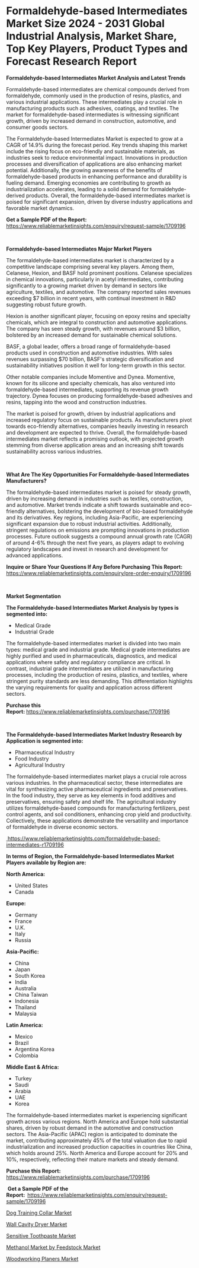 <p><h1>Formaldehyde-based Intermediates Market Size 2024 - 2031 Global Industrial Analysis, Market Share, Top Key Players, Product Types and Forecast Research Report</h1></p><p><strong>Formaldehyde-based Intermediates Market Analysis and Latest Trends</strong></p>
<p><p>Formaldehyde-based intermediates are chemical compounds derived from formaldehyde, commonly used in the production of resins, plastics, and various industrial applications. These intermediates play a crucial role in manufacturing products such as adhesives, coatings, and textiles. The market for formaldehyde-based intermediates is witnessing significant growth, driven by increased demand in construction, automotive, and consumer goods sectors.</p><p>The Formaldehyde-based Intermediates Market is expected to grow at a CAGR of 14.9% during the forecast period. Key trends shaping this market include the rising focus on eco-friendly and sustainable materials, as industries seek to reduce environmental impact. Innovations in production processes and diversification of applications are also enhancing market potential. Additionally, the growing awareness of the benefits of formaldehyde-based products in enhancing performance and durability is fueling demand. Emerging economies are contributing to growth as industrialization accelerates, leading to a solid demand for formaldehyde-derived products. Overall, the formaldehyde-based intermediates market is poised for significant expansion, driven by diverse industry applications and favorable market dynamics.</p></p>
<p><strong>Get a Sample PDF of the Report:&nbsp;</strong> <a href="https://www.reliablemarketinsights.com/enquiry/request-sample/1709196?utm_campaign=1559&utm_medium=2&utm_source=Github&utm_content=ia&utm_term=21102024&utm_id=formaldehyde-based-intermediates">https://www.reliablemarketinsights.com/enquiry/request-sample/1709196</a></p>
<p>&nbsp;</p>
<p><strong>Formaldehyde-based Intermediates Major Market Players</strong></p>
<p><p>The formaldehyde-based intermediates market is characterized by a competitive landscape comprising several key players. Among them, Celanese, Hexion, and BASF hold prominent positions. Celanese specializes in chemical innovations, particularly in acetyl intermediates, contributing significantly to a growing market driven by demand in sectors like agriculture, textiles, and automotive. The company reported sales revenues exceeding $7 billion in recent years, with continual investment in R&D suggesting robust future growth.</p><p>Hexion is another significant player, focusing on epoxy resins and specialty chemicals, which are integral to construction and automotive applications. The company has seen steady growth, with revenues around $3 billion, bolstered by an increased demand for sustainable chemical solutions.</p><p>BASF, a global leader, offers a broad range of formaldehyde-based products used in construction and automotive industries. With sales revenues surpassing $70 billion, BASF's strategic diversification and sustainability initiatives position it well for long-term growth in this sector.</p><p>Other notable companies include Momentive and Dynea. Momentive, known for its silicone and specialty chemicals, has also ventured into formaldehyde-based intermediates, supporting its revenue growth trajectory. Dynea focuses on producing formaldehyde-based adhesives and resins, tapping into the wood and construction industries.</p><p>The market is poised for growth, driven by industrial applications and increased regulatory focus on sustainable products. As manufacturers pivot towards eco-friendly alternatives, companies heavily investing in research and development are expected to thrive. Overall, the formaldehyde-based intermediates market reflects a promising outlook, with projected growth stemming from diverse application areas and an increasing shift towards sustainability across various industries.</p></p>
<p>&nbsp;</p>
<p><strong>What Are The Key Opportunities For Formaldehyde-based Intermediates Manufacturers?</strong></p>
<p><p>The formaldehyde-based intermediates market is poised for steady growth, driven by increasing demand in industries such as textiles, construction, and automotive. Market trends indicate a shift towards sustainable and eco-friendly alternatives, bolstering the development of bio-based formaldehyde and its derivatives. Key regions, including Asia-Pacific, are experiencing significant expansion due to robust industrial activities. Additionally, stringent regulations on emissions are prompting innovations in production processes. Future outlook suggests a compound annual growth rate (CAGR) of around 4-6% through the next five years, as players adapt to evolving regulatory landscapes and invest in research and development for advanced applications.</p></p>
<p><strong>Inquire or Share Your Questions If Any Before Purchasing This Report:</strong> <a href="https://www.reliablemarketinsights.com/enquiry/pre-order-enquiry/1709196?utm_campaign=1559&utm_medium=2&utm_source=Github&utm_content=ia&utm_term=21102024&utm_id=formaldehyde-based-intermediates">https://www.reliablemarketinsights.com/enquiry/pre-order-enquiry/1709196</a></p>
<p>&nbsp;</p>
<p><strong>Market Segmentation</strong></p>
<p><strong>The Formaldehyde-based Intermediates Market Analysis by types is segmented into:</strong></p>
<p><ul><li>Medical Grade</li><li>Industrial Grade</li></ul></p>
<p><p>The formaldehyde-based intermediates market is divided into two main types: medical grade and industrial grade. Medical grade intermediates are highly purified and used in pharmaceuticals, diagnostics, and medical applications where safety and regulatory compliance are critical. In contrast, industrial grade intermediates are utilized in manufacturing processes, including the production of resins, plastics, and textiles, where stringent purity standards are less demanding. This differentiation highlights the varying requirements for quality and application across different sectors.</p></p>
<p><strong>Purchase this Report:&nbsp;</strong><a href="https://www.reliablemarketinsights.com/purchase/1709196?utm_campaign=1559&utm_medium=2&utm_source=Github&utm_content=ia&utm_term=21102024&utm_id=formaldehyde-based-intermediates">https://www.reliablemarketinsights.com/purchase/1709196</a></p>
<p>&nbsp;</p>
<p><strong>The Formaldehyde-based Intermediates Market Industry Research by Application is segmented into:</strong></p>
<p><ul><li>Pharmaceutical Industry</li><li>Food Industry</li><li>Agricultural Industry</li></ul></p>
<p><p>The formaldehyde-based intermediates market plays a crucial role across various industries. In the pharmaceutical sector, these intermediates are vital for synthesizing active pharmaceutical ingredients and preservatives. In the food industry, they serve as key elements in food additives and preservatives, ensuring safety and shelf life. The agricultural industry utilizes formaldehyde-based compounds for manufacturing fertilizers, pest control agents, and soil conditioners, enhancing crop yield and productivity. Collectively, these applications demonstrate the versatility and importance of formaldehyde in diverse economic sectors.</p></p>
<p><a href="https://www.reliablemarketinsights.com/formaldehyde-based-intermediates-r1709196?utm_campaign=1559&utm_medium=2&utm_source=Github&utm_content=ia&utm_term=21102024&utm_id=formaldehyde-based-intermediates">&nbsp;https://www.reliablemarketinsights.com/formaldehyde-based-intermediates-r1709196</a></p>
<p><strong>In terms of Region, the Formaldehyde-based Intermediates Market Players available by Region are:</strong></p>
<p>
    <p> <strong> North America: </strong>
        <ul>
            <li>United States</li>
            <li>Canada</li>
        </ul>
        </p> 
    <p> <strong> Europe: </strong>
        <ul>
            <li>Germany</li>
            <li>France</li>
            <li>U.K.</li>
            <li>Italy</li>
            <li>Russia</li>
        </ul>
        </p> 
    <p> <strong> Asia-Pacific: </strong>
        <ul>
            <li>China</li>
            <li>Japan</li>
            <li>South Korea</li>
            <li>India</li>
            <li>Australia</li>
            <li>China Taiwan</li>
            <li>Indonesia</li>
            <li>Thailand</li>
            <li>Malaysia</li>
        </ul>
        </p> 
    <p> <strong> Latin America: </strong>
        <ul>
            <li>Mexico</li>
            <li>Brazil</li>
            <li>Argentina Korea</li>
            <li>Colombia</li>
        </ul>
        </p> 
    <p> <strong> Middle East & Africa: </strong>
        <ul>
            <li>Turkey</li>
            <li>Saudi</li>
            <li>Arabia</li>
            <li>UAE</li>
            <li>Korea</li>
        </ul>
    </p>
    </p>
<p><p>The formaldehyde-based intermediates market is experiencing significant growth across various regions. North America and Europe hold substantial shares, driven by robust demand in the automotive and construction sectors. The Asia-Pacific (APAC) region is anticipated to dominate the market, contributing approximately 45% of the total valuation due to rapid industrialization and increased production capacities in countries like China, which holds around 25%. North America and Europe account for 20% and 10%, respectively, reflecting their mature markets and steady demand.</p></p>
<p><strong>Purchase this Report: </strong><a href="https://www.reliablemarketinsights.com/purchase/1709196?utm_campaign=1559&utm_medium=2&utm_source=Github&utm_content=ia&utm_term=21102024&utm_id=formaldehyde-based-intermediates">https://www.reliablemarketinsights.com/purchase/1709196</a></p>
<p>&nbsp;<strong>Get a Sample PDF of the Report:&nbsp;&nbsp;</strong><a href="https://www.reliablemarketinsights.com/enquiry/request-sample/1709196?utm_campaign=1559&utm_medium=2&utm_source=Github&utm_content=ia&utm_term=21102024&utm_id=formaldehyde-based-intermediates">https://www.reliablemarketinsights.com/enquiry/request-sample/1709196</a></p>
<p><strong></strong></p>
<p><p><a href="https://issuu.com/reportprime-2/docs/dog-training-collar-market-size-203_d220ba47b145a6?utm_campaign=1559&utm_medium=2&utm_source=Github&utm_content=ia&utm_term=21102024&utm_id=formaldehyde-based-intermediates">Dog Training Collar Market</a></p><p><a href="https://issuu.com/reportprime-2/docs/wall-cavity-dryer-market-size-2030._ccee4c1545ad08?utm_campaign=1559&utm_medium=2&utm_source=Github&utm_content=ia&utm_term=21102024&utm_id=formaldehyde-based-intermediates">Wall Cavity Dryer Market</a></p><p><a href="https://www.linkedin.com/pulse/global-sensitive-toothpaste-market-trends-insights-growth-sr3ef?utm_campaign=1559&utm_medium=2&utm_source=Github&utm_content=ia&utm_term=21102024&utm_id=formaldehyde-based-intermediates">Sensitive Toothpaste Market</a></p><p><a href="https://github.com/AshikRahman991/Market-Research-Report-List-1/blob/main/methanol-market-by-feedstock-market.md?utm_campaign=1559&utm_medium=2&utm_source=Github&utm_content=ia&utm_term=21102024&utm_id=formaldehyde-based-intermediates">Methanol Market by Feedstock Market</a></p><p><a href="https://www.linkedin.com/pulse/woodworking-planers-market-trends-detailed-study-its-segmentation-yhm6c?utm_campaign=1559&utm_medium=2&utm_source=Github&utm_content=ia&utm_term=21102024&utm_id=formaldehyde-based-intermediates">Woodworking Planers Market</a></p></p>